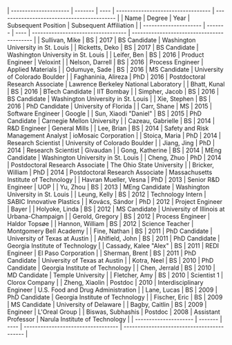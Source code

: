 | --------------------- | ------- | ---- | ---------------------------------- | ------------------------------------------ |
| Name                  | Degree  | Year | Subsequent Position                | Subsequent Affiliation                     | 
| --------------------- | ------- | ---- | ---------------------------------- | ------------------------------------------ |
| Sullivan, Mike        | BS      | 2017 | BS Candidate                       | Washington University in St. Louis         |
| Ricketts, Deko        | BS      | 2017 | BS Candidate                       | Washington University in St. Louis         |
| Leifer, Ben           | BS      | 2016 | Product Engineer                   | Veloxint                                   |
| Nelson, Darrell       | BS      | 2016 | Process Engineer                   | Applied Materials                          |
| Odumuye, Sade         | BS      | 2016 | MS Candidate                       | University of Colorado Boulder             |
| Faghaninia, Alireza   | PhD     | 2016 | Postdoctoral Research Associate    | Lawrence Berkeley National Laboratory      |
| Bhatt, Kunal          | BS      | 2016 | BTech Candidate                    | IIT Bombay                                 | 
| Simpher, Jacob        | BS      | 2016 | BS Candidate                       | Washington University in St. Louis         |
| Xie, Stephen          | BS      | 2016 | PhD Candidate                      | University of Florida                      |
| Carr, Shane           | MS      | 2015 | Software Engineer                  | Google                                     |
| Sun, Xiaodi "Daniel"  | BS      | 2015 | PhD Candidate                      | Carnegie Mellon University                 | 
| Cazeau, Gabrielle     | BS      | 2014 | R&D Engineer                       | General Mills                              | 
| Lee, Brian            | BS      | 2014 | Safety and Risk Management Analyst | ioMosaic Corporation                       |
| Stoica, Maria         | PhD     | 2014 | Research Scientist                 | University of Colorado Boulder             | 
| Jiang, Jing           | PhD     | 2014 | Research Scientist                 | Givaudan                                   |
| Gong, Katherine       | BS      | 2014 | MEng Candidate                     | Washington University in St. Louis         |
| Cheng, Zhuo           | PhD     | 2014 | Postdoctoral Research Associate    | The Ohio State University                  |
| Bricker, William      | PhD     | 2014 | Postdoctoral Research Associate    | Massachusetts Institute of Technology      |
| Havran Mueller, Vesna | PhD     | 2013 | Senior R&D Engineer                | UOP                                        |
| Yu, Zhou              | BS      | 2013 | MEng Candidate                     | Washington University in St. Louis         |
| Leung, Kelly          | BS      | 2012 | Technology Intern                  | SABIC Innovative Plastics                  |
| Kovács, Sándor        | PhD     | 2012 | Project Engineer                   | Bayer                                      |
| Holyoke, Linda        | BS      | 2012 | MS Candidate                       | University of Illinois at Urbana-Champaign |
| Gerold, Gregory       | BS      | 2012 | Process Engineer                   | Haldor Topsøe                              |
| Hannon, William       | BS      | 2012 | Science Teacher                    | Montgomery Bell Academy                    |
| Fine, Nathan          | BS      | 2011 | PhD Candidate                      | University of Texas at Austin              |
| Ahlfield, John        | BS      | 2011 | PhD Candidate                      | Georgia Institute of Technology            |
| Cassady, Kalee "Alex" | BS      | 2011 | REDI Engineer                      | El Paso Corporation                        |
| Sherman, Brent        | BS      | 2011 | PhD Candidate                      | University of Texas at Austin              |
| Kotra, Neel           | BS      | 2010 | PhD Candidate                      | Georgia Institute of Technology            |
| Chen, Jerrald         | BS      | 2010 | MD Candidate                       | Temple University                          |
| Fletcher, Amy         | BS      | 2010 | Scientist 1                        | Clorox Company                             |
| Zheng, Xiaolin        | Postdoc | 2010 | Interdisciplinary Engineer         | U.S. Food and Drug Administration          |
| Lane, Lucas           | BS      | 2009 | PhD Candidate                      | Georgia Institute of Technology            |
| Fischer, Eric         | BS      | 2009 | MS Candidate                       | University of Delaware                     |
| Bagby, Caitlin        | BS      | 2009 | Engineer                           | L'Oreal Group                              |
| Biswas, Subhashis     | Postdoc | 2008 | Assistant Professor                | Narula Institute of Technology             |
| --------------------- | ------- | ---- | ---------------------------------- | ------------------------------------------ |
